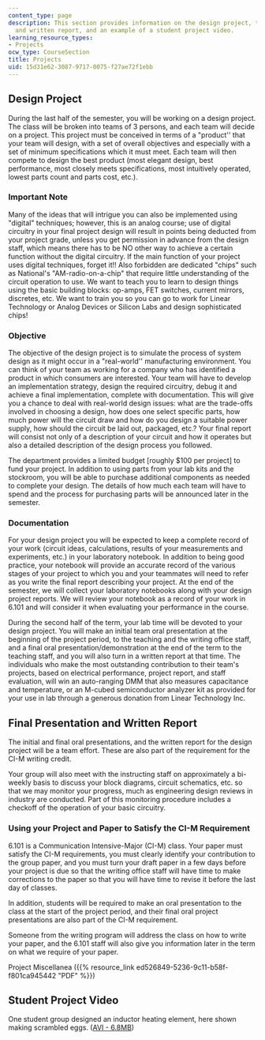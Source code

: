 ```yaml
---
content_type: page
description: This section provides information on the design project, the final presentation
  and written report, and an example of a student project video.
learning_resource_types:
- Projects
ocw_type: CourseSection
title: Projects
uid: 15d31e62-3087-9717-0075-f27ae72f1ebb
---
```


Design Project
--------------

During the last half of the semester, you will be working on a design project. The class will be broken into teams of 3 persons, and each team will decide on a project. This project must be conceived in terms of a "product'' that your team will design, with a set of overall objectives and especially with a set of minimum specifications which it must meet. Each team will then compete to design the best product (most elegant design, best performance, most closely meets specifications, most intuitively operated, lowest parts count and parts cost, etc.).

### Important Note

Many of the ideas that will intrigue you can also be implemented using "digital" techniques; however, this is an analog course; use of digital circuitry in your final project design will result in points being deducted from your project grade, unless you get permission in advance from the design staff, which means there has to be NO other way to achieve a certain function without the digital circuitry. If the main function of your project uses digital techniques, forget it!! Also forbidden are dedicated "chips" such as National's "AM-radio-on-a-chip" that require little understanding of the circuit operation to use. We want to teach you to learn to design things using the basic building blocks: op-amps, FET switches, current mirrors, discretes, etc. We want to train you so you can go to work for Linear Technology or Analog Devices or Silicon Labs and design sophisticated chips!

### Objective

The objective of the design project is to simulate the process of system design as it might occur in a "real-world'' manufacturing environment. You can think of your team as working for a company who has identified a product in which consumers are interested. Your team will have to develop an implementation strategy, design the required circuitry, debug it and achieve a final implementation, complete with documentation. This will give you a chance to deal with real-world design issues: what are the trade-offs involved in choosing a design, how does one select specific parts, how much power will the circuit draw and how do you design a suitable power supply, how should the circuit be laid out, packaged, etc.? Your final report will consist not only of a description of your circuit and how it operates but also a detailed description of the design process you followed.

The department provides a limited budget \[roughly $100 per project\] to fund your project. In addition to using parts from your lab kits and the stockroom, you will be able to purchase additional components as needed to complete your design. The details of how much each team will have to spend and the process for purchasing parts will be announced later in the semester.

### Documentation

For your design project you will be expected to keep a complete record of your work (circuit ideas, calculations, results of your measurements and experiments, etc.) in your laboratory notebook. In addition to being good practice, your notebook will provide an accurate record of the various stages of your project to which you and your teammates will need to refer as you write the final report describing your project. At the end of the semester, we will collect your laboratory notebooks along with your design project reports. We will review your notebook as a record of your work in 6.101 and will consider it when evaluating your performance in the course.

During the second half of the term, your lab time will be devoted to your design project. You will make an initial team oral presentation at the beginning of the project period, to the teaching and the writing office staff, and a final oral presentation/demonstration at the end of the term to the teaching staff, and you will also turn in a written report at that time. The individuals who make the most outstanding contribution to their team's projects, based on electrical performance, project report, and staff evaluation, will win an auto-ranging DMM that also measures capacitance and temperature, or an M-cubed semiconductor analyzer kit as provided for your use in lab through a generous donation from Linear Technology Inc.

Final Presentation and Written Report
-------------------------------------

The initial and final oral presentations, and the written report for the design project will be a team effort. These are also part of the requirement for the CI-M writing credit.

Your group will also meet with the instructing staff on approximately a bi-weekly basis to discuss your block diagrams, circuit schematics, etc. so that we may monitor your progress, much as engineering design reviews in industry are conducted. Part of this monitoring procedure includes a checkoff of the operation of your basic circuitry.

### Using your Project and Paper to Satisfy the CI-M Requirement

6.101 is a Communication Intensive-Major (CI-M) class. Your paper must satisfy the CI-M requirements, you must clearly identify your contribution to the group paper, and you must turn your draft paper in a few days before your project is due so that the writing office staff will have time to make corrections to the paper so that you will have time to revise it before the last day of classes.

In addition, students will be required to make an oral presentation to the class at the start of the project period, and their final oral project presentations are also part of the CI-M requirement.

Someone from the writing program will address the class on how to write your paper, and the 6.101 staff will also give you information later in the term on what we require of your paper.

Project Miscellanea ({{% resource_link ed526849-5236-9c11-b58f-f801ca945442 "PDF" %}})

Student Project Video
---------------------

One student group designed an inductor heating element, here shown making scrambled eggs. ([AVI - 6.8MB](/ans7870/6/6.101/s07/projects/scrambling_eggs.avi))